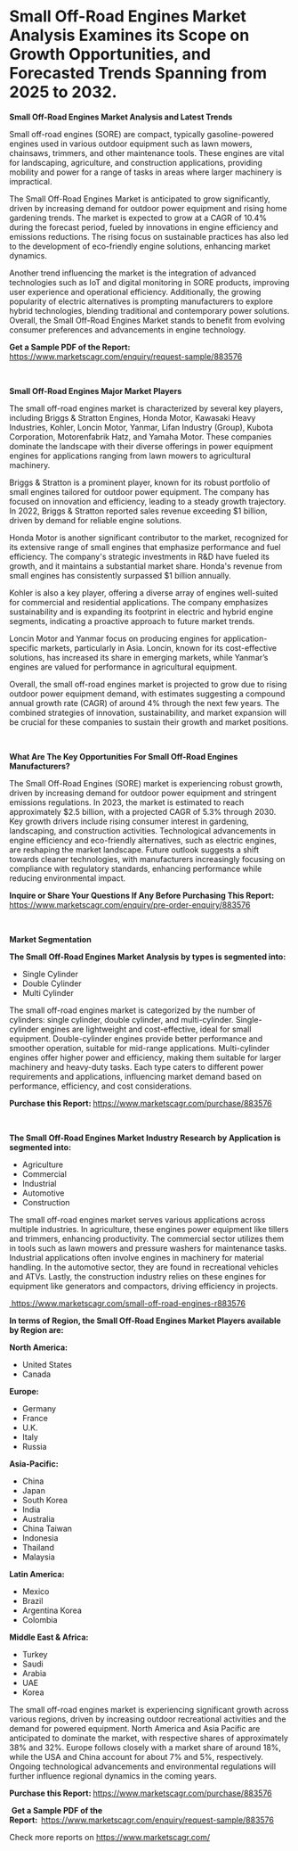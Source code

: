 <p><h1>Small Off-Road Engines Market Analysis Examines its Scope on Growth Opportunities, and Forecasted Trends Spanning from 2025 to 2032.</h1></p><p><strong>Small Off-Road Engines Market Analysis and Latest Trends</strong></p>
<p><p>Small off-road engines (SORE) are compact, typically gasoline-powered engines used in various outdoor equipment such as lawn mowers, chainsaws, trimmers, and other maintenance tools. These engines are vital for landscaping, agriculture, and construction applications, providing mobility and power for a range of tasks in areas where larger machinery is impractical.</p><p>The Small Off-Road Engines Market is anticipated to grow significantly, driven by increasing demand for outdoor power equipment and rising home gardening trends. The market is expected to grow at a CAGR of 10.4% during the forecast period, fueled by innovations in engine efficiency and emissions reductions. The rising focus on sustainable practices has also led to the development of eco-friendly engine solutions, enhancing market dynamics.</p><p>Another trend influencing the market is the integration of advanced technologies such as IoT and digital monitoring in SORE products, improving user experience and operational efficiency. Additionally, the growing popularity of electric alternatives is prompting manufacturers to explore hybrid technologies, blending traditional and contemporary power solutions. Overall, the Small Off-Road Engines Market stands to benefit from evolving consumer preferences and advancements in engine technology.</p></p>
<p><strong>Get a Sample PDF of the Report:&nbsp;</strong> <a href="https://www.marketscagr.com/enquiry/request-sample/883576?utm_campaign=2797&utm_medium=2&utm_source=Github&utm_content=ia&utm_term=24022025&utm_id=small-off-road-engines">https://www.marketscagr.com/enquiry/request-sample/883576</a></p>
<p>&nbsp;</p>
<p><strong>Small Off-Road Engines Major Market Players</strong></p>
<p><p>The small off-road engines market is characterized by several key players, including Briggs & Stratton Engines, Honda Motor, Kawasaki Heavy Industries, Kohler, Loncin Motor, Yanmar, Lifan Industry (Group), Kubota Corporation, Motorenfabrik Hatz, and Yamaha Motor. These companies dominate the landscape with their diverse offerings in power equipment engines for applications ranging from lawn mowers to agricultural machinery.</p><p>Briggs & Stratton is a prominent player, known for its robust portfolio of small engines tailored for outdoor power equipment. The company has focused on innovation and efficiency, leading to a steady growth trajectory. In 2022, Briggs & Stratton reported sales revenue exceeding $1 billion, driven by demand for reliable engine solutions.</p><p>Honda Motor is another significant contributor to the market, recognized for its extensive range of small engines that emphasize performance and fuel efficiency. The company's strategic investments in R&D have fueled its growth, and it maintains a substantial market share. Honda's revenue from small engines has consistently surpassed $1 billion annually.</p><p>Kohler is also a key player, offering a diverse array of engines well-suited for commercial and residential applications. The company emphasizes sustainability and is expanding its footprint in electric and hybrid engine segments, indicating a proactive approach to future market trends.</p><p>Loncin Motor and Yanmar focus on producing engines for application-specific markets, particularly in Asia. Loncin, known for its cost-effective solutions, has increased its share in emerging markets, while Yanmar’s engines are valued for performance in agricultural equipment.</p><p>Overall, the small off-road engines market is projected to grow due to rising outdoor power equipment demand, with estimates suggesting a compound annual growth rate (CAGR) of around 4% through the next few years. The combined strategies of innovation, sustainability, and market expansion will be crucial for these companies to sustain their growth and market positions.</p></p>
<p>&nbsp;</p>
<p><strong>What Are The Key Opportunities For Small Off-Road Engines Manufacturers?</strong></p>
<p><p>The Small Off-Road Engines (SORE) market is experiencing robust growth, driven by increasing demand for outdoor power equipment and stringent emissions regulations. In 2023, the market is estimated to reach approximately $2.5 billion, with a projected CAGR of 5.3% through 2030. Key growth drivers include rising consumer interest in gardening, landscaping, and construction activities. Technological advancements in engine efficiency and eco-friendly alternatives, such as electric engines, are reshaping the market landscape. Future outlook suggests a shift towards cleaner technologies, with manufacturers increasingly focusing on compliance with regulatory standards, enhancing performance while reducing environmental impact.</p></p>
<p><strong>Inquire or Share Your Questions If Any Before Purchasing This Report:</strong> <a href="https://www.marketscagr.com/enquiry/pre-order-enquiry/883576?utm_campaign=2797&utm_medium=2&utm_source=Github&utm_content=ia&utm_term=24022025&utm_id=small-off-road-engines">https://www.marketscagr.com/enquiry/pre-order-enquiry/883576</a></p>
<p>&nbsp;</p>
<p><strong>Market Segmentation</strong></p>
<p><strong>The Small Off-Road Engines Market Analysis by types is segmented into:</strong></p>
<p><ul><li>Single Cylinder</li><li>Double Cylinder</li><li>Multi Cylinder</li></ul></p>
<p><p>The small off-road engines market is categorized by the number of cylinders: single cylinder, double cylinder, and multi-cylinder. Single-cylinder engines are lightweight and cost-effective, ideal for small equipment. Double-cylinder engines provide better performance and smoother operation, suitable for mid-range applications. Multi-cylinder engines offer higher power and efficiency, making them suitable for larger machinery and heavy-duty tasks. Each type caters to different power requirements and applications, influencing market demand based on performance, efficiency, and cost considerations.</p></p>
<p><strong>Purchase this Report:&nbsp;</strong><a href="https://www.marketscagr.com/purchase/883576?utm_campaign=2797&utm_medium=2&utm_source=Github&utm_content=ia&utm_term=24022025&utm_id=small-off-road-engines">https://www.marketscagr.com/purchase/883576</a></p>
<p>&nbsp;</p>
<p><strong>The Small Off-Road Engines Market Industry Research by Application is segmented into:</strong></p>
<p><ul><li>Agriculture</li><li>Commercial</li><li>Industrial</li><li>Automotive</li><li>Construction</li></ul></p>
<p><p>The small off-road engines market serves various applications across multiple industries. In agriculture, these engines power equipment like tillers and trimmers, enhancing productivity. The commercial sector utilizes them in tools such as lawn mowers and pressure washers for maintenance tasks. Industrial applications often involve engines in machinery for material handling. In the automotive sector, they are found in recreational vehicles and ATVs. Lastly, the construction industry relies on these engines for equipment like generators and compactors, driving efficiency in projects.</p></p>
<p><a href="https://www.marketscagr.com/small-off-road-engines-r883576?utm_campaign=2797&utm_medium=2&utm_source=Github&utm_content=ia&utm_term=24022025&utm_id=small-off-road-engines">&nbsp;https://www.marketscagr.com/small-off-road-engines-r883576</a></p>
<p><strong>In terms of Region, the Small Off-Road Engines Market Players available by Region are:</strong></p>
<p>
    <p> <strong> North America: </strong>
        <ul>
            <li>United States</li>
            <li>Canada</li>
        </ul>
        </p> 
    <p> <strong> Europe: </strong>
        <ul>
            <li>Germany</li>
            <li>France</li>
            <li>U.K.</li>
            <li>Italy</li>
            <li>Russia</li>
        </ul>
        </p> 
    <p> <strong> Asia-Pacific: </strong>
        <ul>
            <li>China</li>
            <li>Japan</li>
            <li>South Korea</li>
            <li>India</li>
            <li>Australia</li>
            <li>China Taiwan</li>
            <li>Indonesia</li>
            <li>Thailand</li>
            <li>Malaysia</li>
        </ul>
        </p> 
    <p> <strong> Latin America: </strong>
        <ul>
            <li>Mexico</li>
            <li>Brazil</li>
            <li>Argentina Korea</li>
            <li>Colombia</li>
        </ul>
        </p> 
    <p> <strong> Middle East & Africa: </strong>
        <ul>
            <li>Turkey</li>
            <li>Saudi</li>
            <li>Arabia</li>
            <li>UAE</li>
            <li>Korea</li>
        </ul>
    </p>
    </p>
<p><p>The small off-road engines market is experiencing significant growth across various regions, driven by increasing outdoor recreational activities and the demand for powered equipment. North America and Asia Pacific are anticipated to dominate the market, with respective shares of approximately 38% and 32%. Europe follows closely with a market share of around 18%, while the USA and China account for about 7% and 5%, respectively. Ongoing technological advancements and environmental regulations will further influence regional dynamics in the coming years.</p></p>
<p><strong>Purchase this Report: </strong><a href="https://www.marketscagr.com/purchase/883576?utm_campaign=2797&utm_medium=2&utm_source=Github&utm_content=ia&utm_term=24022025&utm_id=small-off-road-engines">https://www.marketscagr.com/purchase/883576</a></p>
<p>&nbsp;<strong>Get a Sample PDF of the Report:&nbsp;&nbsp;</strong><a href="https://www.marketscagr.com/enquiry/request-sample/883576?utm_campaign=2797&utm_medium=2&utm_source=Github&utm_content=ia&utm_term=24022025&utm_id=small-off-road-engines">https://www.marketscagr.com/enquiry/request-sample/883576</a></p>
<p><strong></strong></p>
<p>Check more reports on <a href="https://www.marketscagr.com/?utm_campaign=2797&utm_medium=2&utm_source=Github&utm_content=ia&utm_term=24022025&utm_id=small-off-road-engines">https://www.marketscagr.com/</a></p>